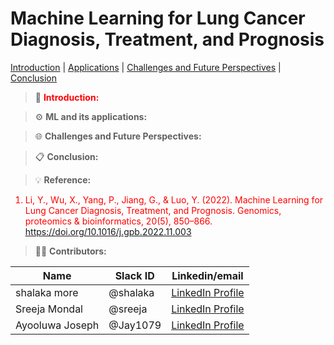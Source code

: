 # Machine Learning for Lung Cancer Diagnosis, Treatment, and Prognosis

[Introduction](#Introduction) | [Applications](#ml-and-its-applications) | [Challenges and Future Perspectives](#Challenges-and-Future-Perspectives) | [Conclusion](#Conclusion)



> 📝 <font color="red">  **Introduction:**

> ⚙️ **ML and its applications:**

> 🌐 **Challenges and Future Perspectives:**

> 📋 **Conclusion:**



> :bulb: **Reference:** 
1. Li, Y., Wu, X., Yang, P., Jiang, G., & Luo, Y. (2022). Machine Learning for Lung Cancer Diagnosis, Treatment, and Prognosis. Genomics, proteomics & bioinformatics, 20(5), 850–866. https://doi.org/10.1016/j.gpb.2022.11.003

> 👩‍💻 **Contributors:**

| Name      | Slack ID|Linkedin/email |
| ----------- |----------- |----------- |
| shalaka more | @shalaka | <a href="https://www.linkedin.com/in/shalaka-more-03277913b/" target="_blank">	LinkedIn Profile</a>  |
| Sreeja Mondal| @sreeja | <a href="https://www.markdownguide.org" target="_blank">	LinkedIn Profile</a> |
|Ayooluwa Joseph| @Jay1079 | <a href="https://www.markdownguide.org" target="_blank">	LinkedIn Profile</a> |

